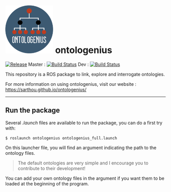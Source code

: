 # <img src="docs/images/ontologenius.png" width="150"> ontologenius
[![Release][Release-Image]][Release-Url]  Master : [![Build Status](https://gitlab.com/sarthou/ontologenius/badges/master/pipeline.svg)](https://gitlab.com/sarthou/ontologenius/commits/master) Dev : [![Build Status](https://gitlab.com/sarthou/ontologenius/badges/dev/pipeline.svg)](https://gitlab.com/sarthou/ontologenius/commits/dev)


This repository is a ROS package to link, explore and interrogate ontologies.

For more information on using ontologenius, visit our website : https://sarthou.github.io/ontologenius/

***

## Run the package

Several *.launch* files are available to run the package, you can do a first try with:
```sh
$ roslaunch ontologenius ontologenius_full.launch
```

On this launcher file, you will find an argument indicating the path to the ontology files.
> The default ontologies are very simple and I encourage you to contribute to their development!

You can add your own ontology files in the argument if you want them to be loaded at the beginning of the program.

[Release-Url]: https://sarthou.github.io/ontologenius/
[Release-image]: http://img.shields.io/badge/release-v0.4.4-1eb0fc.svg
